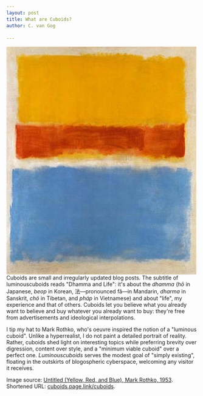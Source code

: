 ```yaml
---
layout: post
title: What are Cuboids?
author: C. van Gog

---
```


<img src="/assets/images/untitled-yrb.jpg"  alt="<cite>Untitled (Yellow, Red, and Blue)</c, a painting by Mark Rothko" style="float:left;width:500px;height:600px;">

Cuboids are small and irregularly updated blog posts. The subtitle of luminouscuboids reads "Dhamma and Life": it's about the *dhamma* (*hō* in Japanese, *beop* in Korean, 法—pronounced fǎ—in Mandarin, *dharma* in Sanskrit, *chö* in Tibetan, and *pháp* in Vietnamese) and about "life", my experience and that of others. Cuboids let you believe what you already want to believe and buy whatever you already want to buy: they're free from advertisements and ideological interpolations.

I tip my hat to Mark Rothko, who's oeuvre inspired the notion of a "luminous cuboid". Unlike a hyperrealist, I do not paint a detailed portrait of reality. Rather, cuboids shed light on interesting topics while preferring brevity over digression, content over style, and a "minimum viable cuboid" over a perfect one. <i>Luminouscuboids</i> serves the modest goal of "simply existing", floating in the outskirts of blogospheric cyberspace, welcoming any visitor it receives.

Image source: <a href="https://www.wikiart.org/en/mark-rothko/untitled-yellow-red-and-blue-1953/">Untitled (Yellow, Red, and Blue), Mark Rothko, 1953</a>.<br>
Shortened URL: <a href="https://cuboids.page.link/cuboids">cuboids.page.link/cuboids</a>.
<!--stackedit_data:
eyJoaXN0b3J5IjpbMTc3ODg4NzE4MywxMTM4NDQ5ODM3LDc2Nz
U4MDIyMCwxOTI5MzM5MTUxXX0=
-->